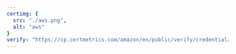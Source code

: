 ```yaml
---
certimg: {
  src: "./aws.png",
  alt: "aws"
}
verify: "https://cp.certmetrics.com/amazon/en/public/verify/credential/EZYJ3LT2KBQQ1QW9"
---
```

